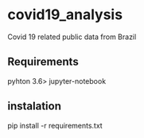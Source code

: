 # covid19_analysis
Covid 19 related public data from Brazil

## Requirements
pyhton 3.6>
jupyter-notebook

## instalation
pip install -r requirements.txt



